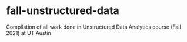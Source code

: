 # fall-unstructured-data
Compilation of all work done in Unstructured Data Analytics course (Fall 2021) at UT Austin
